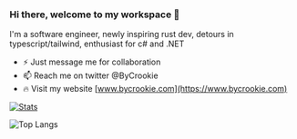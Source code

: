 ### Hi there, welcome to my workspace 👋

I'm a software engineer, newly inspiring rust dev, detours in typescript/tailwind, enthusiast for c# and .NET

* ⚡ Just message me for collaboration
* 📫 Reach me on twitter @ByCrookie
* 🔥 Visit my website [www.bycrookie.com](https://www.bycrookie.com)

[![Stats](https://github-readme-stats.vercel.app/api?username=byCrookie&show_icons=true&theme=dark&include_all_commits=true&show=reviews,discussions_started,discussions_answered,prs_merged,prs_merged_percentage)](https://github.com/anuraghazra/github-readme-stats)

![Top Langs](https://github-readme-stats.vercel.app/api/top-langs/?username=byCrookie&layout=compact&theme=dark)
